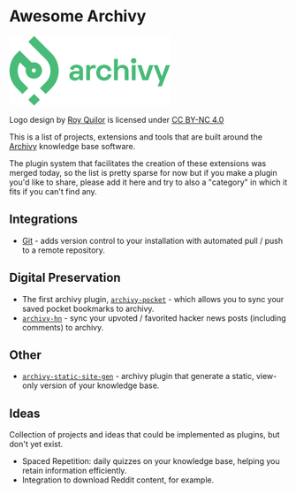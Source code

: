 # Awesome Archivy

![logo](https://raw.githubusercontent.com/archivy/archivy/master/docs/img/logo.png)

Logo design by [Roy Quilor](https://www.quilor.com/) is licensed under [CC BY-NC 4.0](https://creativecommons.org/licenses/by-nc/4.0)

This is a list of projects, extensions and tools that are built around the [Archivy](https://archivy.github.io) knowledge base software.

The plugin system that facilitates the creation of these extensions was merged today, so the list is pretty sparse for now but if you make a plugin you'd like to share, please add it here and try to also a "category" in which it fits if you can't find any.

## Integrations

- [Git](https://github.com/archivy/archivy-git) - adds version control to your installation with automated pull / push to a remote repository.

## Digital Preservation

- The first archivy plugin, [`archivy-pocket`](https://github.com/archivy/archivy-pocket) - which allows you to sync your saved pocket bookmarks to archivy.
- [`archivy-hn`](https://github.com/archivy/archivy-hn) - sync your upvoted / favorited hacker news posts (including comments) to archivy. 

## Other

- [`archivy-static-site-gen`](https://github.com/archivy/archivy-static-site-gen) - archivy plugin that generate a static, view-only version of your knowledge base.

## Ideas

Collection of projects and ideas that could be implemented as plugins, but don't yet exist.

- Spaced Repetition: daily quizzes on your knowledge base, helping you retain information efficiently.
- Integration to download Reddit content, for example.
